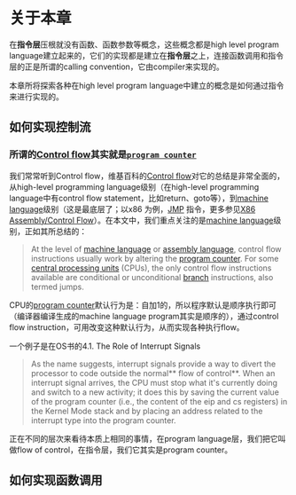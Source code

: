 # 关于本章

在**指令层**压根就没有函数、函数参数等概念，这些概念都是high level program language建立起来的，它们的实现都是建立在**指令层**之上，连接函数调用和指令层的正是所谓的calling convention，它由compiler来实现的。

本章所将探索各种在high level program language中建立的概念是如何通过指令来进行实现的。

## 如何实现控制流

### 所谓的[Control flow](https://en.wikipedia.org/wiki/Control_flow)其实就是[`program counter`](https://en.wikipedia.org/wiki/Program_counter) 

我们常常听到Control flow，维基百科的[Control flow](https://en.wikipedia.org/wiki/Control_flow)对它的总结是非常全面的，从high-level programming language级别（在high-level programming language中有control flow statement，比如return、goto等），到[machine language](https://en.wikipedia.org/wiki/Machine_language)级别（这是最底层了；以x86 为例，[JMP](https://en.wikipedia.org/wiki/JMP_(x86_instruction)) 指令，更多参见[X86 Assembly/Control Flow](https://en.wikibooks.org/wiki/X86_Assembly/Control_Flow)）。在本文中，我们重点关注的是[machine language](https://en.wikipedia.org/wiki/Machine_language)级别，正如其所总结的：

> At the level of [machine language](https://en.wikipedia.org/wiki/Machine_language) or [assembly language](https://en.wikipedia.org/wiki/Assembly_language), control flow instructions usually work by altering the [program counter](https://en.wikipedia.org/wiki/Program_counter). For some [central processing units](https://en.wikipedia.org/wiki/Central_processing_unit) (CPUs), the only control flow instructions available are conditional or unconditional [branch](https://en.wikipedia.org/wiki/Branch_(computer_science)) instructions, also termed jumps.

CPU的[program counter](https://en.wikipedia.org/wiki/Program_counter)默认行为是：自加1的，所以程序默认是顺序执行即可（编译器编译生成的machine language program其实是顺序的），通过control flow instruction，可用改变这种默认行为，从而实现各种执行flow。

一个例子是在OS书的4.1. The Role of Interrupt Signals

> As the name suggests, interrupt signals provide a way to divert the processor to code outside the
> normal** flow of control**. When an interrupt signal arrives, the CPU must stop what it's currently doing and switch to a new activity; it does this by saving the current value of the program counter (i.e., the content of the  eip and  cs registers) in the Kernel Mode stack and by placing an address related to the interrupt type into the program counter.

正在不同的层次来看待本质上相同的事情，在program language层，我们把它叫做flow of control，在指令层，我们它其实是program counter。



## 如何实现函数调用
